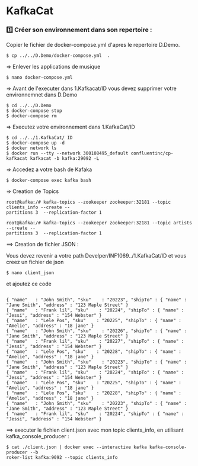 
# KafkaCat 

### :one: Créer son environnement dans son repertoire :

Copier le fichier de docker-compose.yml d'apres le repertoire D.Demo.

```
$ cp ../../D.Demo/docker-compose.yml  . 
```

=> Enlever les applications de musique

```
$ nano docker-compose.yml
```

=> Avant de l'executer dans 1.Kafkacat/ID vous devez supprimer votre environnemnet  dans D.Demo

```
$ cd ../../D.Demo
$ docker-compose stop 
$ docker-compose rm 
```
=> Executez votre environnement dans 1.KafkaCat/ID

```
$ cd ../../1.KafkaCat/ ID   
$ docker-compose up -d 
$ docker network ls
$ docker run --tty --network 300108495_default confluentinc/cp-kafkacat kafkacat -b kafka:29092 -L
```
=> Accedez a votre bash de Kafaka

```
$ docker-compose exec kafka bash 
```
=> Creation de Topics

```
root@kafka:/# kafka-topics --zookeeper zookeeper:32181 --topic clients_info --create --
partitions 3  --replication-factor 1

root@kafka:/# kafka-topics --zookeeper zookeeper:32181 --topic artists --create --
partitions 3  --replication-factor 1
```
==> Creation de fichier JSON :

Vous devez revenir a votre path Develper/INF1069../1.KafkaCat/ID
et vous creez un fichier de json 

```
$ nano client_json 
```
et ajoutez ce code

```

{ "name"   : "John Smith", "sku"    : "20223", "shipTo" : { "name" : "Jane Smith", "address" : "123 Maple Street" }
{ "name"   : "Frank lil", "sku"    : "20224", "shipTo" : { "name" : "Jessi", "address" : "154 Webster" }
{ "name"   : "Lele Pos", "sku"    : "20225", "shipTo" : { "name" : "Amelie", "address" : "18 jane" }
{ "name"   : "John Smith", "sku"    : "20226", "shipTo" : { "name" : "Jane Smith", "address" : "123 Maple Street" }
{ "name"   : "Frank lil", "sku"    : "20227", "shipTo" : { "name" : "Jessi", "address" : "154 Webster" }
{ "name"   : "Lele Pos", "sku"    : "20228", "shipTo" : { "name" : "Amelie", "address" : "18 jane" }
{ "name"   : "John Smith", "sku"    : "20223", "shipTo" : { "name" : "Jane Smith", "address" : "123 Maple Street" }
{ "name"   : "Frank lil", "sku"    : "20224", "shipTo" : { "name" : "Jessi", "address" : "154 Webster" }
{ "name"   : "Lele Pos", "sku"    : "20225", "shipTo" : { "name" : "Amelie", "address" : "18 jane" }
{ "name"   : "Lele Pos", "sku"    : "20228", "shipTo" : { "name" : "Amelie", "address" : "18 jane" }
{ "name"   : "John Smith", "sku"    : "20223", "shipTo" : { "name" : "Jane Smith", "address" : "123 Maple Street" }
{ "name"   : "Frank lil", "sku"    : "20224", "shipTo" : { "name" : "Jessi", "address" : "154 Webster" }

```
==> executer le fichien client.json avec mon topic clients_info, en utilisant kafka_console_producer :

```
$ cat ./client.json | docker exec --interactive kafka kafka-console-producer --b                                                                                            roker-list kafka:9092 --topic clients_info
```



